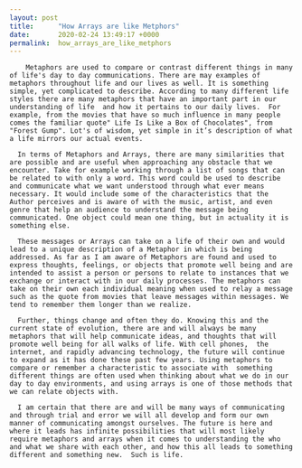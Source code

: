```yaml
---
layout: post
title:      "How Arrays are like Metphors"
date:       2020-02-24 13:49:17 +0000
permalink:  how_arrays_are_like_metphors
---
```



        Metaphors are used to compare or contrast different things in many of life's day to day communications. There are may examples of metaphors throughout life and our lives as well. It is something simple, yet complicated to describe. According to many different life styles there are many metaphors that have an important part in our understanding of life  and how it pertains to our daily lives.  For example, from the movies that have so much influence in many people comes the familiar quote" Life Is Like a Box of Chocolates", from "Forest Gump". Lot's of wisdom, yet simple in it’s description of what a life mirrors our actual events. 

      In terms of Metaphors and Arrays, there are many similarities that are possible and are useful when approaching any obstacle that we encounter. Take for example working through a list of songs that can be related to with only a word. This word could be used to describe and communicate what we want understood through what ever means necessary. It would include some of the characteristics that the Author perceives and is aware of with the music, artist, and even genre that help an audience to understand the message being communicated. One object could mean one thing, but in actuality it is something else. 

      These messages or Arrays can take on a life of their own and would lead to a unique description of a Metaphor in which is being addressed. As far as I am aware of Metaphors are found and used to express thoughts, feelings, or objects that promote well being and are intended to assist a person or persons to relate to instances that we exchange or interact with in our daily processes. The metaphors can take on their own each individual meaning when used to relay a message such as the quote from movies that leave messages within messages. We tend to remember them longer than we realize. 

      Further, things change and often they do. Knowing this and the current state of evolution, there are and will always be many metaphors that will help communicate ideas, and thoughts that will promote well being for all walks of life. With cell phones,  the internet, and rapidly advancing technology, the future will continue to expand as it has done these past few years. Using metaphors to compare or remember a characteristic to associate with  something different things are often used when thinking about what we do in our day to day environments, and using arrays is one of those methods that we can relate objects with.  

      I am certain that there are and will be many ways of communicating and through trial and error we will all develop and form our own manner of communicating amongst ourselves. The future is here and where it leads has infinite possibilities that will most likely require metaphors and arrays when it comes to understanding the who and what we share with each other, and how this all leads to something different and something new.  Such is life. 

